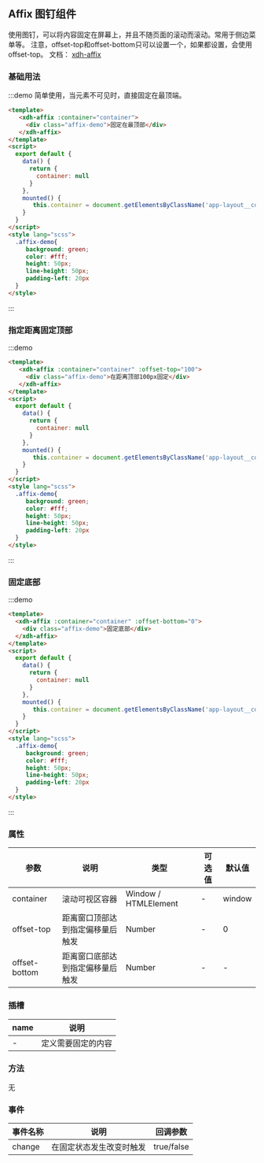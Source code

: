 
## Affix 图钉组件

使用图钉，可以将内容固定在屏幕上，并且不随页面的滚动而滚动。常用于侧边菜单等。
注意，offset-top和offset-bottom只可以设置一个，如果都设置，会使用offset-top。
文档： [xdh-affix](#/src/widgets%2Fmodule-widgets_xdh-affix.html)

### 基础用法

:::demo 简单使用，当元素不可见时，直接固定在最顶端。
```html
<template>
   <xdh-affix :container="container">
     <div class="affix-demo">固定在最顶部</div>
   </xdh-affix>
</template>
<script>
  export default {
    data() {
      return {
        container: null
      }
    },
    mounted() {
       this.container = document.getElementsByClassName('app-layout__content')[0]
    }
  }
</script>
<style lang="scss">
  .affix-demo{
     background: green;
     color: #fff;
     height: 50px;
     line-height: 50px;
     padding-left: 20px
  }
</style>
```
:::

### 指定距离固定顶部

:::demo
```html
<template>
   <xdh-affix :container="container" :offset-top="100">
     <div class="affix-demo">在距离顶部100px固定</div>
   </xdh-affix>
</template>
<script>
  export default {
    data() {
      return {
        container: null
      }
    },
    mounted() {
       this.container = document.getElementsByClassName('app-layout__content')[0]
    }
  }
</script>
<style lang="scss">
  .affix-demo{
     background: green;
     color: #fff;
     height: 50px;
     line-height: 50px;
     padding-left: 20px
  }
</style>
```
:::

### 固定底部

:::demo
```html
<template>
  <xdh-affix :container="container" :offset-bottom="0">
    <div class="affix-demo">固定底部</div>
  </xdh-affix>
</template>
<script>
  export default {
    data() {
      return {
        container: null
      }
    },
    mounted() {
       this.container = document.getElementsByClassName('app-layout__content')[0]
    }
  }
</script>
<style lang="scss">
  .affix-demo{
     background: green;
     color: #fff;
     height: 50px;
     line-height: 50px;
     padding-left: 20px
  }
</style>
```
:::


### 属性

| 参数 | 说明 | 类型 | 可选值 | 默认值 |
|----|----|----|----|----|
| container | 滚动可视区容器 | Window / HTMLElement | -  | window |
| offset-top | 距离窗口顶部达到指定偏移量后触发 | Number | -  | 0 |
| offset-bottom | 距离窗口底部达到指定偏移量后触发 | Number | - | - |

###  插槽

| name | 说明 |
|-----|-----|
| - | 定义需要固定的内容 |

### 方法

无

### 事件

| 事件名称 | 说明 | 回调参数 |
|----|----|----|
| change | 在固定状态发生改变时触发 | true/false |

